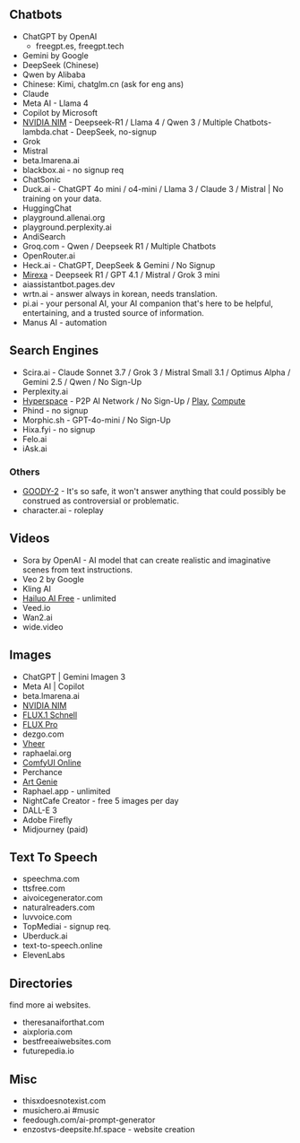 ## Chatbots
- ChatGPT by OpenAI
	- freegpt.es, freegpt.tech
- Gemini by Google
- DeepSeek (Chinese)
- Qwen by Alibaba
- Chinese: Kimi, chatglm.cn (ask for eng ans)
- Claude
- Meta AI - Llama 4
- Copilot by Microsoft
- [NVIDIA NIM](https://build.nvidia.com) - Deepseek-R1 / Llama 4 / Qwen 3 / Multiple Chatbots- lambda.chat - DeepSeek, no-signup
- Grok
- Mistral
- beta.lmarena.ai
- blackbox.ai - no signup req
- ChatSonic
- Duck.ai - ChatGPT 4o mini / o4-mini / Llama 3 / Claude 3 / Mistral | No training on your data.
- HuggingChat
- playground.allenai.org
- playground.perplexity.ai
- AndiSearch
- Groq.com - Qwen / Deepseek R1 / Multiple Chatbots
- OpenRouter.ai
- Heck.ai - ChatGPT, DeepSeek & Gemini / No Signup
- [Mirexa](https://mirexa.vercel.app) - Deepseek R1 / GPT 4.1 / Mistral / Grok 3 mini
- aiassistantbot.pages.dev
- wrtn.ai - answer always in korean, needs translation.
- pi.ai - your personal AI, your AI companion that's here to be helpful, entertaining, and a trusted source of information.
- Manus AI - automation
## Search Engines
- Scira.ai - Claude Sonnet 3.7 / Grok 3 / Mistral Small 3.1 / Optimus Alpha / Gemini 2.5 / Qwen / No Sign-Up
- Perplexity.ai
- [Hyperspace](https://hyper.space/) - P2P AI Network / No Sign-Up / [Play](https://play.hyper.space/), [Compute](https://compute.hyper.space/)
- Phind - no signup
- Morphic.sh - GPT-4o-mini / No Sign-Up
- Hixa.fyi - no signup
- Felo.ai
- iAsk.ai
### Others
- [GOODY-2](https://www.goody2.ai/chat) - It's so safe, it won't answer anything that could possibly be construed as controversial or problematic.
- character.ai - roleplay
## Videos
- Sora by OpenAI - AI model that can create realistic and imaginative scenes from text instructions.
- Veo 2 by Google
- Kling AI
- [Hailuo AI Free](https://hailuoaifree.com/) - unlimited
- Veed.io
- Wan2.ai
- wide.video
## Images
- ChatGPT | Gemini Imagen 3
- Meta AI | Copilot
- beta.lmarena.ai
- [NVIDIA NIM](https://build.nvidia.com/models?filters=usecase%3Ausecase_image_gen)
- [FLUX.1 Schnell](https://huggingface.co/spaces/black-forest-labs/FLUX.1-schnell)
- [FLUX Pro](https://huggingface.co/spaces/NihalGazi/FLUX-Pro-Unlimited)
- dezgo.com
- [Vheer](https://vheer.com/app/text-to-image)
- raphaelai.org
- [ComfyUI Online](https://www.runcomfy.com/comfyui-web)
- Perchance
- [Art Genie](https://artgenie.pages.dev/)
- Raphael.app - unlimited
- NightCafe Creator - free 5 images per day
- DALL-E 3
- Adobe Firefly
- Midjourney (paid)
## Text To Speech
- speechma.com
- ttsfree.com
- aivoicegenerator.com
- naturalreaders.com
- luvvoice.com
- TopMediai - signup req.
- Uberduck.ai
- text-to-speech.online
- ElevenLabs
## Directories
find more ai websites.
- theresanaiforthat.com
- aixploria.com
- bestfreeaiwebsites.com
- futurepedia.io
## Misc
- thisxdoesnotexist.com
- musichero.ai #music
- feedough.com/ai-prompt-generator
- enzostvs-deepsite.hf.space - website creation
